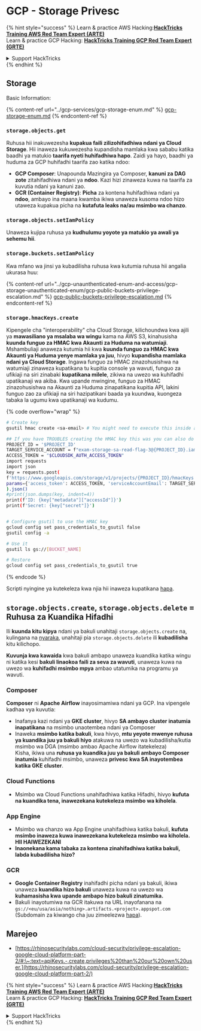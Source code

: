 # GCP - Storage Privesc

{% hint style="success" %}
Learn & practice AWS Hacking:<img src="../../../.gitbook/assets/image.png" alt="" data-size="line">[**HackTricks Training AWS Red Team Expert (ARTE)**](https://training.hacktricks.xyz/courses/arte)<img src="../../../.gitbook/assets/image.png" alt="" data-size="line">\
Learn & practice GCP Hacking: <img src="../../../.gitbook/assets/image (2).png" alt="" data-size="line">[**HackTricks Training GCP Red Team Expert (GRTE)**<img src="../../../.gitbook/assets/image (2).png" alt="" data-size="line">](https://training.hacktricks.xyz/courses/grte)

<details>

<summary>Support HackTricks</summary>

* Check the [**subscription plans**](https://github.com/sponsors/carlospolop)!
* **Join the** 💬 [**Discord group**](https://discord.gg/hRep4RUj7f) or the [**telegram group**](https://t.me/peass) or **follow** us on **Twitter** 🐦 [**@hacktricks\_live**](https://twitter.com/hacktricks\_live)**.**
* **Share hacking tricks by submitting PRs to the** [**HackTricks**](https://github.com/carlospolop/hacktricks) and [**HackTricks Cloud**](https://github.com/carlospolop/hacktricks-cloud) github repos.

</details>
{% endhint %}

## Storage

Basic Information:

{% content-ref url="../gcp-services/gcp-storage-enum.md" %}
[gcp-storage-enum.md](../gcp-services/gcp-storage-enum.md)
{% endcontent-ref %}

### `storage.objects.get`

Ruhusa hii inakuwezesha **kupakua faili zilizohifadhiwa ndani ya Cloud Storage**. Hii inaweza kukuwezesha kupandisha mamlaka kwa sababu katika baadhi ya matukio **taarifa nyeti huhifadhiwa hapo**. Zaidi ya hayo, baadhi ya huduma za GCP huhifadhi taarifa zao katika ndoo:

* **GCP Composer**: Unapounda Mazingira ya Composer, **kanuni za DAG zote** zitahifadhiwa ndani ya **ndoo**. Kazi hizi zinaweza kuwa na taarifa za kuvutia ndani ya kanuni zao.
* **GCR (Container Registry)**: **Picha** za kontena huhifadhiwa ndani ya **ndoo**, ambayo ina maana kwamba ikiwa unaweza kusoma ndoo hizo utaweza kupakua picha na **kutafuta leaks na/au msimbo wa chanzo**.

### `storage.objects.setIamPolicy`

Unaweza kujipa ruhusa ya **kudhulumu yoyote ya matukio ya awali ya sehemu hii**.

### **`storage.buckets.setIamPolicy`**

Kwa mfano wa jinsi ya kubadilisha ruhusa kwa kutumia ruhusa hii angalia ukurasa huu:

{% content-ref url="../gcp-unaunthenticated-enum-and-access/gcp-storage-unauthenticated-enum/gcp-public-buckets-privilege-escalation.md" %}
[gcp-public-buckets-privilege-escalation.md](../gcp-unaunthenticated-enum-and-access/gcp-storage-unauthenticated-enum/gcp-public-buckets-privilege-escalation.md)
{% endcontent-ref %}

### `storage.hmacKeys.create`

Kipengele cha "interoperability" cha Cloud Storage, kilichoundwa kwa ajili ya **mawasiliano ya msalaba wa wingu** kama na AWS S3, kinahusisha **kuunda funguo za HMAC kwa Akaunti za Huduma na watumiaji**. Mshambuliaji anaweza kutumia hii kwa **kuunda funguo za HMAC kwa Akaunti ya Huduma yenye mamlaka ya juu**, hivyo **kupandisha mamlaka ndani ya Cloud Storage**. Ingawa funguo za HMAC zinazohusishwa na watumiaji zinaweza kupatikana tu kupitia console ya wavuti, funguo za ufikiaji na siri zinabaki **kupatikana milele**, zikiwa na uwezo wa kuhifadhi upatikanaji wa akiba. Kwa upande mwingine, funguo za HMAC zinazohusishwa na Akaunti za Huduma zinapatikana kupitia API, lakini funguo zao za ufikiaji na siri hazipatikani baada ya kuundwa, kuongeza tabaka la ugumu kwa upatikanaji wa kudumu.

{% code overflow="wrap" %}
```bash
# Create key
gsutil hmac create <sa-email> # You might need to execute this inside a VM instance

## If you have TROUBLES creating the HMAC key this was you can also do it contacting the API directly:
PROJECT_ID = '$PROJECT_ID'
TARGET_SERVICE_ACCOUNT = f"exam-storage-sa-read-flag-3@{PROJECT_ID}.iam.gserviceaccount.com"
ACCESS_TOKEN = "$CLOUDSDK_AUTH_ACCESS_TOKEN"
import requests
import json
key = requests.post(
f'https://www.googleapis.com/storage/v1/projects/{PROJECT_ID}/hmacKeys',
params={'access_token': ACCESS_TOKEN, 'serviceAccountEmail': TARGET_SERVICE_ACCOUNT}
).json()
#print(json.dumps(key, indent=4))
print(f'ID: {key["metadata"]["accessId"]}')
print(f'Secret: {key["secret"]}')


# Configure gsutil to use the HMAC key
gcloud config set pass_credentials_to_gsutil false
gsutil config -a

# Use it
gsutil ls gs://[BUCKET_NAME]

# Restore
gcloud config set pass_credentials_to_gsutil true
```
{% endcode %}

Scripti nyingine ya kutekeleza kwa njia hii inaweza kupatikana [hapa](https://github.com/RhinoSecurityLabs/GCP-IAM-Privilege-Escalation/blob/master/ExploitScripts/storage.hmacKeys.create.py).

## `storage.objects.create`, `storage.objects.delete` = Ruhusa za Kuandika Hifadhi

Ili **kuunda kitu kipya** ndani ya bakuli unahitaji `storage.objects.create` na, kulingana na [nyaraka](https://cloud.google.com/storage/docs/access-control/iam-permissions#object\_permissions), unahitaji pia `storage.objects.delete` ili **kubadilisha** kitu kilichopo.

**Kuvunja kwa kawaida** kwa bakuli ambapo unaweza kuandika katika wingu ni katika kesi **bakuli linaokoa faili za seva za wavuti**, unaweza kuwa na uwezo wa **kuhifadhi msimbo mpya** ambao utatumika na programu ya wavuti.

### Composer

**Composer** ni **Apache Airflow** inayosimamiwa ndani ya GCP. Ina vipengele kadhaa vya kuvutia:

* Inafanya kazi ndani ya **GKE cluster**, hivyo **SA ambayo cluster inatumia inapatikana** na msimbo unaotembea ndani ya Composer
* Inaweka **msimbo katika bakuli**, kwa hivyo, **mtu yeyote mwenye ruhusa ya kuandika juu ya bakuli hiyo** atakuwa na uwezo wa kubadilisha/kutia msimbo wa DGA (msimbo ambao Apache Airflow itatekeleza)\
Kisha, ikiwa una **ruhusa ya kuandika juu ya bakuli ambayo Composer inatumia** kuhifadhi msimbo, unaweza **privesc kwa SA inayotembea katika GKE cluster**.

### Cloud Functions

* Msimbo wa Cloud Functions unahifadhiwa katika Hifadhi, hivyo **kufuta na kuandika tena, inawezekana kutekeleza msimbo wa kiholela**.

### App Engine

* Msimbo wa chanzo wa App Engine unahifadhiwa katika bakuli, **kufuta msimbo inaweza kuwa inawezekana kutekeleza msimbo wa kiholela. HII HAIWEZEKANI**
* **Inaonekana kama tabaka za kontena zinahifadhiwa katika bakuli, labda kubadilisha hizo?**

### GCR

* **Google Container Registry** inahifadhi picha ndani ya bakuli, ikiwa unaweza **kuandika hizo bakuli** unaweza kuwa na uwezo wa **kuhamasisha kwa upande ambapo hizo bakuli zinatumika.**
* Bakuli inayotumiwa na GCR itakuwa na URL inayofanana na `gs://<eu/usa/asia/nothing>.artifacts.<project>.appspot.com` (Subdomain za kiwango cha juu zimeelezwa [hapa](https://cloud.google.com/container-registry/docs/pushing-and-pulling)).

## **Marejeo**

* [https://rhinosecuritylabs.com/cloud-security/privilege-escalation-google-cloud-platform-part-2/#:\~:text=apiKeys.-,create,privileges%20than%20our%20own%20user.](https://rhinosecuritylabs.com/cloud-security/privilege-escalation-google-cloud-platform-part-2/)

{% hint style="success" %}
Learn & practice AWS Hacking:<img src="../../../.gitbook/assets/image.png" alt="" data-size="line">[**HackTricks Training AWS Red Team Expert (ARTE)**](https://training.hacktricks.xyz/courses/arte)<img src="../../../.gitbook/assets/image.png" alt="" data-size="line">\
Learn & practice GCP Hacking: <img src="../../../.gitbook/assets/image (2).png" alt="" data-size="line">[**HackTricks Training GCP Red Team Expert (GRTE)**<img src="../../../.gitbook/assets/image (2).png" alt="" data-size="line">](https://training.hacktricks.xyz/courses/grte)

<details>

<summary>Support HackTricks</summary>

* Check the [**subscription plans**](https://github.com/sponsors/carlospolop)!
* **Join the** 💬 [**Discord group**](https://discord.gg/hRep4RUj7f) or the [**telegram group**](https://t.me/peass) or **follow** us on **Twitter** 🐦 [**@hacktricks\_live**](https://twitter.com/hacktricks\_live)**.**
* **Share hacking tricks by submitting PRs to the** [**HackTricks**](https://github.com/carlospolop/hacktricks) and [**HackTricks Cloud**](https://github.com/carlospolop/hacktricks-cloud) github repos.

</details>
{% endhint %}
